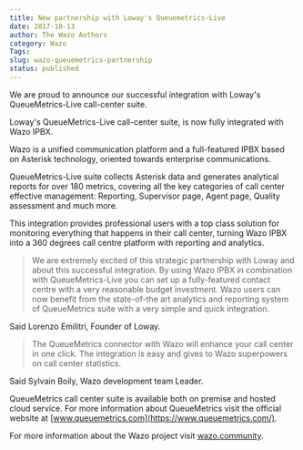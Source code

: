 ```yaml
---
title: New partnership with Loway's Queuemetrics-Live
date: 2017-10-13
author: The Wazo Authors
category: Wazo
Tags:
slug: wazo-queuemetrics-partnership
status: published
---
```


We are proud to announce our successful integration with Loway's QueueMetrics-Live call-center suite.

Loway's QueueMetrics-Live call-center suite, is now fully integrated with Wazo IPBX.

Wazo is a unified communication platform and a full-featured IPBX based on Asterisk technology, oriented towards enterprise communications.

QueueMetrics-Live suite collects Asterisk data and generates analytical reports for over 180 metrics, covering all the key categories of call center effective management: Reporting, Supervisor page, Agent page, Quality assessment and much more.

This integration provides professional users with a top class solution for monitoring everything that happens in their call center, turning Wazo IPBX into a 360 degrees call centre platform with reporting and analytics.

> We are extremely excited of this strategic partnership with Loway and about this successful integration.
> By using Wazo IPBX in combination with QueueMetrics-Live you can set up a fully-featured contact centre with a very reasonable budget investment.
> Wazo users can now benefit from the state-of-the art analytics and reporting system of QueueMetrics suite with a very simple and quick integration.

Said Lorenzo Emilitri, Founder of Loway.

> The QueueMetrics connector with Wazo will enhance your call center in one click.
> The integration is easy and gives to Wazo superpowers on call center statistics.

Said Sylvain Boily, Wazo development team Leader.

QueueMetrics call center suite is available both on premise and hosted cloud service.
For more information about QueueMetrics visit the official website at [www.queuemetrics.com](https://www.queuemetrics.com/).

For more information about the Wazo project visit [wazo.community](http://wazo.community/).
